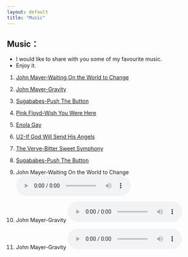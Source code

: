 ```yaml
---
layout: default
title: "Music"
---
```


## Music：

* I would like to share with you some of my favourite music.
* Enjoy it.
  
1.  <a href="my_music/John_Mayer_Waiting_On_the_World_to_Change.mp3">John Mayer-Waiting On the World to Change</a>
  
2.  <a href="my_music/John_Mayer_Gravity.mp3">John Mayer-Gravity</a>
  
3.  <a href="my_music/Sugababes  Push The Button Official Music Video.mp3">Sugababes-Push The Button</a>

4.  <a href="my_music/Pink Floyd  Wish You Were Here.mp3">Pink Floyd-Wish You Were Here</a>

5.  <a href="my_music/Enola Gay.mp3">Enola Gay</a>
  
6.  <a href="my_music/U2  If God Will Send His Angels Official Music Video.mp3">U2-If God Will Send His Angels</a>
  
7.  <a href="my_music/The Verve Bitter Sweet Symphony.mp3">The Verve-Bitter Sweet Symphony</a>
  
8.  <a href="my_music/Sugababes Push The Button.mp3">Sugababes-Push The Button </a>
 

1. John Mayer-Waiting On the World to Change
   <audio controls>
    <source src="my_music/John_Mayer_Waiting_On_the_World_to_Change.mp3" type="audio/mpeg">
    Your browser does not support the audio element.
<embed src="http://www.xiami.com/widget/0_3515679/singlePlayer.swf" type="application/x-shockwave-flash" width="27" height="13" wmode="transparent"></embed>

2. John Mayer-Gravity
   <audio controls>
    <source src="my_music/John_Mayer_Gravity.mp3" type="audio/mpeg">
    Your browser does not support the audio element.
<embed src="http://www.xiami.com/widget/0_3515679/singlePlayer.swf" type="application/x-shockwave-flash" width="27" height="13" wmode="transparent"></embed>

3. John Mayer-Gravity
   <audio controls>
    <source src="my_music/Sugababes Push The Button Official Music Video.mp3" type="audio/mpeg">
    Your browser does not support the audio element.
<embed src="http://www.xiami.com/widget/0_3515679/singlePlayer.swf" type="application/x-shockwave-flash" width="27" height="13" wmode="transparent"></embed>




